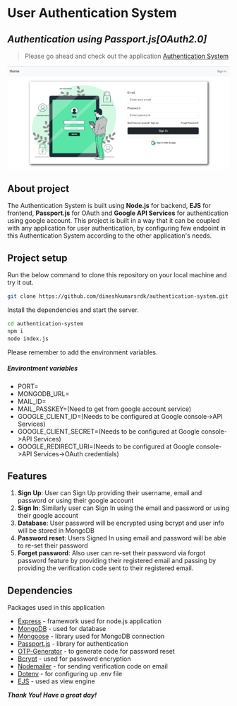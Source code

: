 # User Authentication System
## _Authentication using Passport.js[OAuth2.0]_
> Please go ahead and check out the application [Authentication System](https://authentication-system-3rny.onrender.com/home)

![sample-image](/public/images/sample-image.png)

## About project

The Authentication System is built using **Node.js** for backend, **EJS** for frontend, **Passport.js** for OAuth and **Google API Services** for authentication using google account.
This project is built in a way that it can be coupled with any application for user authentication, by configuring few endpoint in this Authentication System according to the other application's needs.

## Project setup

Run the below command to clone this repository on your local machine and try it out.
```sh
git clone https://github.com/dineshkumarsrdk/authentication-system.git
```

Install the dependencies and start the server.

```sh
cd authentication-system
npm i
node index.js
```
Please remember to add the environment variables.

##### Environtment variables
- PORT=<Your port number>
- MONGODB_URL=<MongoDB Atlas URL>
- MAIL_ID=<Mail id for sending email using nodemailer>
- MAIL_PASSKEY=<Passkey for the above mail>(Need to get from google account service)
- GOOGLE_CLIENT_ID=<Client ID for OAuth>(Needs to be configured at Google console->API Services)
- GOOGLE_CLIENT_SECRET=<Client secret for OAuth>(Needs to be configured at Google console->API Services)
- GOOGLE_REDIRECT_URI=<Google redirect URI for OAuth>(Needs to be configured at Google console->API Services->OAuth credentials)

## Features

1. **Sign Up**: User can Sign Up providing their username, email and password or using their google account 
2. **Sign In**: Similarly user can Sign In using the email and password or using their google account
3. **Database**: User password will be encrypted using bcrypt and user info will be stored in MongoDB 
4. **Password reset**: Users Signed In using email and password will be able to re-set their password
5. **Forget password**: Also user can re-set their password via forgot password feature by providing their registered email and passing by providing the verification code sent to their registered email.

## Dependencies

Packages used in this application

- [Express] - framework used for node.js application
- [MongoDB](https://www.mongodb.com/docs/) - used for database
- [Mongoose](https://mongoosejs.com/docs/api/document.html) - library used for MongoDB connection
- [Passport.js](https://www.passportjs.org/docs/) - library for authentication
- [OTP-Generator](https://www.npmjs.com/package/otp-generator) - to generate code for password reset
- [Bcrypt](https://www.npmjs.com/package/bcrypt) - used for password encryption
- [Nodemailer](https://nodemailer.com/usage/) - for sending verification code on email
- [Dotenv](https://www.npmjs.com/package/dotenv) - for configuring up .env file
- [EJS](https://www.npmjs.com/package/ejs) - used as view engine

***Thank You! Have a great day!***

[//]: # (These are reference links used in the body of this note and get stripped out when the markdown processor does its job. There is no need to format nicely because it shouldn't be seen. Thanks SO - http://stackoverflow.com/questions/4823468/store-comments-in-markdown-syntax)

   [dill]: <https://github.com/joemccann/dillinger>
   [git-repo-url]: <https://github.com/joemccann/dillinger.git>
   [john gruber]: <http://daringfireball.net>
   [df1]: <http://daringfireball.net/projects/markdown/>
   [markdown-it]: <https://github.com/markdown-it/markdown-it>
   [Ace Editor]: <http://ace.ajax.org>
   [node.js]: <http://nodejs.org>
   [Twitter Bootstrap]: <http://twitter.github.com/bootstrap/>
   [jQuery]: <http://jquery.com>
   [@tjholowaychuk]: <http://twitter.com/tjholowaychuk>
   [express]: <http://expressjs.com>
   [AngularJS]: <http://angularjs.org>
   [Gulp]: <http://gulpjs.com>

   [PlDb]: <https://github.com/joemccann/dillinger/tree/master/plugins/dropbox/README.md>
   [PlGh]: <https://github.com/joemccann/dillinger/tree/master/plugins/github/README.md>
   [PlGd]: <https://github.com/joemccann/dillinger/tree/master/plugins/googledrive/README.md>
   [PlOd]: <https://github.com/joemccann/dillinger/tree/master/plugins/onedrive/README.md>
   [PlMe]: <https://github.com/joemccann/dillinger/tree/master/plugins/medium/README.md>
   [PlGa]: <https://github.com/RahulHP/dillinger/blob/master/plugins/googleanalytics/README.md>
